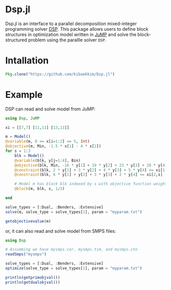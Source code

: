 # Dsp.jl

Dsp.jl is an interface to a parallel decomposition mixed-integer programming solver [DSP](https://github.com/Argonne-National-Laboratory/DSP). This package allows users to define block structures in optimization model written in [JuMP](https://github.com/JuliaOpt/JuMP.jl) and solve the block-structured problem using the parallle solver ``DSP``.

# Intallation

```julia
Pkg.clone("https://github.com/kibaekkim/Dsp.jl")
```

# Example

DSP can read and solve model from JuMP:

```julia
using Dsp, JuMP

xi = [[7,7] [11,11] [13,13]]

m = Model()
@variable(m, 0 <= x[i=1:2] <= 5, Int)
@objective(m, Min, -1.5 * x[1] - 4 * x[2])
for s = 1:3
    blk = Model()
    @variable(blk, y[j=1:4], Bin)
    @objective(blk, Min, -16 * y[1] + 19 * y[2] + 23 * y[3] + 28 * y[4])
    @constraint(blk, 2 * y[1] + 3 * y[2] + 4 * y[3] + 5 * y[4] <= xi[1,s] - x[1])
    @constraint(blk, 6 * y[1] + y[2] + 3 * y[3] + 2 * y[4] <= xi[2,s] - x[2])

    # Model m has block blk indexed by s with objective function weight of 1/3.
    @block(m, blk, s, 1/3)

end

solve_types = [:Dual, :Benders, :Extensive]
solve(m, solve_type = solve_types[1], param = "myparam.txt")

getobjectivevalue(m)
```

or, it can also read and solve model from SMPS files:

```julia
using Dsp

# Assumming we have mysmps.cor, mysmps.tim, and mysmps.sto
readSmps("mysmps")

solve_types = [:Dual, :Benders, :Extensive]
optimize(solve_type = solve_types[1], param = "myparam.txt")

println(getprimobjval())
println(getdualobjval())
```
